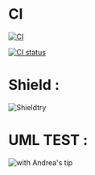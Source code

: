 # CI

[![CI](https://github.com/Khalshim/testuml/actions/workflows/blank.yml/badge.svg)](https://github.com/Khalshim/testuml/actions/workflows/blank.yml)


[![CI status](https://github.com/Khalshim/testuml/actions/workflows/blank.yml/badge.svg?event=status)](https://github.com/Khalshim/testuml/actions/workflows/blank.yml)

# Shield :

![Shieldtry](https://img.shields.io/endpoint?url=https://github.com/Khalshim/testuml/actions/workflows/blank.yml&style=plastic)


# UML TEST :

![with Andrea's tip](http://www.plantuml.com/plantuml/proxy?cache=no&src=https://raw.githubusercontent.com/Khalshim/testuml/main/docs/diagrams/mytest_uml.uml)
